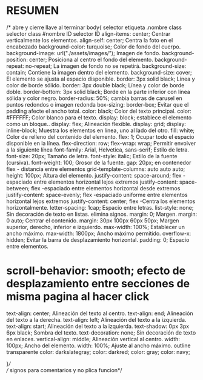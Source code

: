 # RESUMEN 
/*                                               abre y cierre llave al terminar
body{                                            selector etiqueta 
.nombre class                                    selector class
#nombre ID                                       selector ID
align-items: center;                             Centrar verticalmente los elementos.
align-self: center;                              Centra la foto en el encabezado
background-color: turquoise;                     Color de fondo del cuerpo.
background-image: url("./assets/images/");       Imagen de fondo.
background-position: center;                     Posiciona al centro el fondo del elemento.
background-repeat: no-repeat;                    La imagen de fondo no se repetirá.
background-size: contain;                        Contiene la imagen dentro del elemento.
background-size: cover;                          El elemento se ajusta al espacio disponible.
border: 3px solid black;                         Línea y color de borde sólido.
border: 3px double black;                        Línea y color de borde doble.
border-bottom: 3px solid black;                  Borde en la parte inferior con línea sólida y color negro.
border-radius: 50%;                              cambia barras de carusel en puntos redondos o imagen redonda
box-sizing: border-box;                          Evitar que el padding afecte el ancho total.
color: black;                                    Color del texto principal.
color: #FFFFFF;                                  Color blanco para el texto.
display: block;                                  establece el elemento como un bloque..
display: flex;                                   Alineación flexible.
display: grid;
display: inline-block;                           Muestra los elementos en línea, uno al lado del otro.
fill: white;                                     Color de relleno del contenido del elemento.
flex: 1;                                         Ocupar todo el espacio disponible en la línea.
flex-direction: row;
flex-wrap: wrap;                                 Permitir envolver a la siguiente línea
font-family: Arial, Helvetica, sans-serif;       Estilo de letra.
font-size: 20px;                                 Tamaño de letra.
font-style: italic;                              Estilo de la fuente (cursiva).
font-weight: 100;                                Grosor de la fuente.
gap: 20px;                                       en contenedor flex - distancia entre elementos
grid-template-columns: auto auto auto;
height: 100px;                                   Altura del elemento.
justify-content: space-around;                   flex -espaciado entre elementos horizontal lejos extremos
justify-content: space-between;                  flex -espaciado entre elementos horizontal desde extremos
justify-content: space-evenly;                   flex -espaciado uniforme entre elementos horizontal lejos extremos
justify-content: center;                         flex -Centra los elementos horizontalmente.
letter-spacing: 1cap;                            Espacio entre letras.
list-style: none;                                Sin decoración de texto en listas. elimina signos.
margin: 0;                                       Margen.
margin: 0 auto;                                  Centrar el contenido.
margin: 30px 100px 60px 50px;                    Margen superior, derecho, inferior e izquierdo.
max-width: 100%;                                 Establecer un ancho máximo.
max-width: 1800px;                               Ancho máximo permitido.
overflow-x: hidden;                              Evitar la barra de desplazamiento horizontal.
padding: 0;                                      Espacio entre elementos.
# scroll-behavior: smooth;                         efecto de desplazamiento entre secciones de misma pagina al hacer click
text-align: center;                              Alineación del texto al centro.
text-align: end;                                 Alineación del texto a la derecha.
text-align: left;                                Alineación del texto a la izquierda.
text-align: start;                               Alineación del texto a la izquierda.
text-shadow: 0px 3px 6px black;                  Sombra del texto.
text-decoration: none;                           Sin decoración de texto en enlaces.
vertical-align: middle;                          Alineación vertical al centro.
width: 100px;                                    Ancho del elemento.
width: 100%;                                     Ajuste al ancho máximo.
outline                                          transparente
color: darkslategray;
color: darkred;
color: gray;
color: navy;

}*/                                           
/*                                            signos para comentarios y no plica funcion*/




